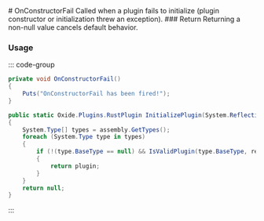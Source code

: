 <Badge type="danger" text="Carbon Compatible"/>
# OnConstructorFail
Called when a plugin fails to initialize (plugin constructor or initialization threw an exception).
### Return
Returning a non-null value cancels default behavior.

### Usage
::: code-group
```csharp [Example]
private void OnConstructorFail()
{
	Puts("OnConstructorFail has been fired!");
}
```
```csharp [Source — Carbon.Common @ Carbon.Core.ModLoader]
public static Oxide.Plugins.RustPlugin InitializePlugin(System.Reflection.Assembly assembly, Carbon.Core.ModLoader.Package package = default(Carbon.Core.ModLoader.Package), System.Action<Oxide.Plugins.RustPlugin> preInit = null, bool precompiled = false)
{
	System.Type[] types = assembly.GetTypes();
	foreach (System.Type type in types)
	{
		if (!(type.BaseType == null) && IsValidPlugin(type.BaseType, recursive: false) && InitializePlugin(type, out var plugin, package, preInit, precompiled))
		{
			return plugin;
		}
	}
	return null;
}

```
:::
